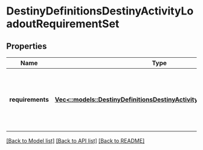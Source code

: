 # DestinyDefinitionsDestinyActivityLoadoutRequirementSet

## Properties
Name | Type | Description | Notes
------------ | ------------- | ------------- | -------------
**requirements** | [**Vec<::models::DestinyDefinitionsDestinyActivityLoadoutRequirement>**](Destiny.Definitions.DestinyActivityLoadoutRequirement.md) | The set of requirements that will be applied on the activity if this requirement set is active. | [optional] [default to null]

[[Back to Model list]](../README.md#documentation-for-models) [[Back to API list]](../README.md#documentation-for-api-endpoints) [[Back to README]](../README.md)


